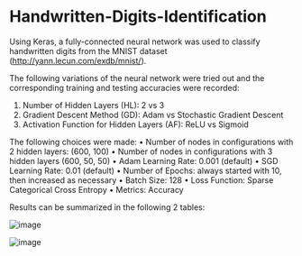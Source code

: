 # Handwritten-Digits-Identification

Using Keras, a fully-connected neural network was used to classify handwritten digits from the MNIST dataset (http://yann.lecun.com/exdb/mnist/). 

The following variations of the neural network were tried out and the corresponding training and testing accuracies were recorded:
1. Number of Hidden Layers (HL): 2 vs 3
2. Gradient Descent Method (GD): Adam vs Stochastic Gradient Descent
3. Activation Function for Hidden Layers (AF): ReLU vs Sigmoid

The following choices were made:
• Number of nodes in configurations with 2 hidden layers: (600, 100)
• Number of nodes in configurations with 3 hidden layers (600, 50, 50)
• Adam Learning Rate: 0.001 (default)
• SGD Learning Rate: 0.01 (default)
• Number of Epochs: always started with 10, then increased as necessary
• Batch Size: 128
• Loss Function: Sparse Categorical Cross Entropy
• Metrics: Accuracy 

Results can be summarized in the following 2 tables:

![image](https://user-images.githubusercontent.com/25527107/193187820-10f671a4-e0c1-4f06-8cbf-22e100d1d699.png)

![image](https://user-images.githubusercontent.com/25527107/193187848-78dcd580-2cdf-4426-ab32-ed9c55d4e9da.png)
